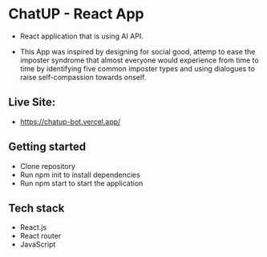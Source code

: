 # ChatUP - React App
- React application that is using AI API. 

- This App was inspired by designing for social good, attemp to ease the imposter syndrome that almost everyone would experience from time to time by identifying five common imposter types and using dialogues to raise self-compassion towards onself. 

## Live Site: 
- https://chatup-bot.vercel.app/

## Getting started
- Clone repository
- Run npm init to install dependencies
- Run npm start to start the application
## Tech stack
- React.js
- React router
- JavaScript
